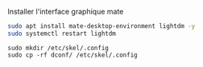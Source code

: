 Installer l'interface graphique mate
```bash
sudo apt install mate-desktop-environment lightdm -y
sudo systemctl restart lightdm
```

```
sudo mkdir /etc/skel/.config
sudo cp -rf dconf/ /etc/skel/.config
```
